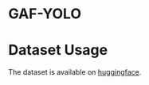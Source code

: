 # GAF-YOLO
# Dataset Usage
The dataset is available on [huggingface](https://huggingface.co/datasets/superdoger/Greenhouse).